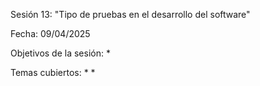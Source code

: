 Sesión 13: "Tipo de pruebas en el desarrollo del software"

Fecha: 09/04/2025

Objetivos de la sesión:
	* 
	
Temas cubiertos:
	* 
	* 
